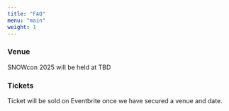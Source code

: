 ```yaml
---
title: "FAQ"
menu: "main"
weight: 1
---
```


### Venue
SNOWcon 2025 will be held at TBD

### Tickets
Ticket will be sold on Eventbrite once we have secured a venue and date. 
